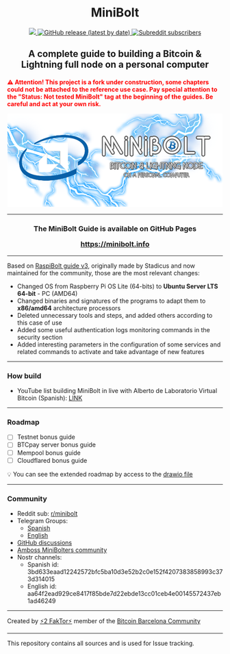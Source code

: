 <h1 align="center">MiniBolt</h1>

<p align="center">
  <a href="https://opensource.org/licenses/MIT" title="License: MIT">
    <img src="https://img.shields.io/github/license/twofaktor/minibolt?color=blue">
  </a>
  <a href="https://github.com/twofaktor/minibolt/releases" title="Lastest release">
    <img alt="GitHub release (latest by date)" src="https://img.shields.io/github/v/release/twofaktor/minibolt?label=latest%20release">
    </a>
  <a href="https://www.reddit.com/r/minibolt/" title="MiniBolt Reddit">
    <img alt="Subreddit subscribers" src="https://img.shields.io/reddit/subreddit-subscribers/minibolt?style=social">
    </a>

<h2 align="center">A complete guide to building a Bitcoin & Lightning full node on a personal computer</h2>

<h4 align="left" style="color:red">⚠️ Attention! This project is a fork under construction, some chapters could not be attached to the reference use case. Pay special attention to the <b>"Status: Not tested MiniBolt"</b> tag at the beginning of the guides. Be careful and act at your own risk.</span>

<p align="center">
  <a href="https://twofaktor.github.io/minibolt/">
    <img alt="MiniBolt" src="images/minibolt-home-screen.png"/>
  </a>
</p>

---

<h3 align="center"> The MiniBolt Guide is available on GitHub Pages

https://minibolt.info

</h3>

---

Based on [RaspiBolt guide v3](https://github.com/raspibolt/raspibolt), originally made by Stadicus and now maintained for the community, those are the most relevant changes:

- Changed OS from Raspberry Pi OS Lite (64-bits) to **Ubuntu Server LTS 64-bit** - PC (AMD64)
- Changed binaries and signatures of the programs to adapt them to **x86/amd64** architecture processors
- Deleted unnecessary tools and steps, and added others according to this case of use
- Added some useful authentication logs monitoring commands in the security section
- Added interesting parameters in the configuration of some services and related commands to activate and take advantage of new features

---

### How build

- YouTube list building MiniBolt in live with Alberto de Laboratorio Virtual Bitcoin (Spanish): [LINK](https://youtube.com/playlist?list=PL7-Q40ihLbmP9vXZGdQgEozQnFISzT8ms)

---

### Roadmap

- [ ] Testnet bonus guide
- [ ] BTCpay server bonus guide
- [ ] Mempool bonus guide
- [ ] Cloudflared bonus guide

💡 You can see the extended roadmap by access to the [drawio file](https://github.com/minibolt-guide/extra-resources/blob/main/roadmap.drawio.png)

---

### Community

* Reddit sub: [r/minibolt](https://www.reddit.com/r/minibolt/)
* Telegram Groups:
  * [Spanish](https://t.me/minibolt_es)
  * [English](https://t.me/minibolt)
* [GitHub discussions](https://github.com/twofaktor/minibolt/discussions)
* [Amboss MiniBolters community](https://amboss.space/es/community/fee5ec65-5b9a-4305-856a-1eb1aff19c34)
* Nostr channels:
  * Spanish id: 3bd633eaad12242572bfc5ba10d3e52b2c0e152f4207383858993c373d314015
  * English id: aa64f2ead929ce8417f85bde7d22ebde13cc01ceb4e00145572437eb1ad46249

---

Created by [⚡2 FakTor⚡](https://twitter.com/twofaktor) member of the [Bitcoin Barcelona Community](https://bitcoinbarcelona.xyz/)

---

This repository contains all sources and is used for Issue tracking.
